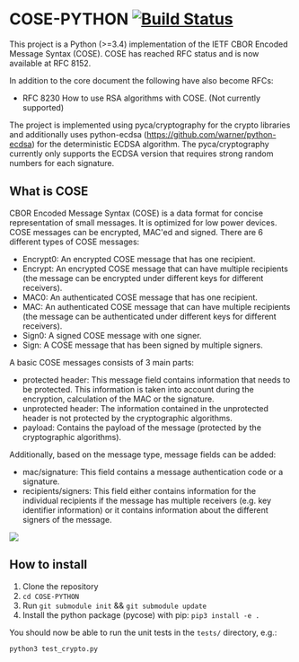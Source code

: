# COSE-PYTHON [![Build Status](https://travis-ci.org/TimothyClaeys/COSE-PYTHON.svg?branch=master)](https://travis-ci.org/TimothyClaeys/COSE-PYTHON)

This project is a Python (>=3.4) implementation of the IETF CBOR Encoded Message Syntax (COSE). COSE has reached RFC status and is now available at RFC 8152.

In addition to the core document the following have also become RFCs:

- RFC 8230 How to use RSA algorithms with COSE. (Not currently supported)

The project is implemented using pyca/cryptography for the crypto libraries and additionally uses python-ecdsa (https://github.com/warner/python-ecdsa) for the deterministic ECDSA algorithm. The pyca/cryptography currently only supports the ECDSA version that requires strong random numbers for each signature.

## What is COSE
CBOR Encoded Message Syntax (COSE) is a data format for concise representation of small messages. It is optimized for low power devices. COSE messages can be encrypted, MAC'ed and signed. There are 6 different types of COSE messages:

- Encrypt0: An encrypted COSE message that has one recipient.
- Encrypt: An encrypted COSE message that can have multiple recipients (the message can be encrypted under different keys for different receivers).
- MAC0: An authenticated COSE message that has one recipient.
- MAC: An authenticated COSE message that can have multiple recipients (the message can be authenticated under different keys for different receivers).
- Sign0: A signed COSE message with one signer.
- Sign: A COSE message that has been signed by multiple signers.

A basic COSE messages consists of 3 main parts:

- protected header: This message field contains information that needs to be protected. This information is taken into account during the encryption, calculation of the MAC or the signature.
- unprotected header: The information contained in the unprotected header is not protected by the cryptographic algorithms.
- payload: Contains the payload of the message (protected by the cryptographic algorithms).

Additionally, based on the message type, message fields can be added:

- mac/signature: This field contains a message authentication code or a signature.
- recipients/signers: This field either contains information for the individual recipients if the message has multiple receivers (e.g. key identifier information) or it contains information about the different signers of the message.

![](Images/cose_message.png?raw=true)

## How to install

1. Clone the repository
2. `cd COSE-PYTHON`
3. Run `git submodule init` && `git submodule update`
4. Install the python package (pycose) with pip: `pip3 install -e .`

You should now be able to run the unit tests in the `tests/` directory,
e.g.:

`python3 test_crypto.py`

